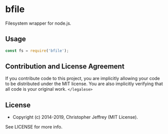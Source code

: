 # bfile

Filesystem wrapper for node.js.

## Usage

``` js
const fs = require('bfile');
```

## Contribution and License Agreement

If you contribute code to this project, you are implicitly allowing your code
to be distributed under the MIT license. You are also implicitly verifying that
all code is your original work. `</legalese>`

## License

- Copyright (c) 2014-2019, Christopher Jeffrey (MIT License).

See LICENSE for more info.

[gc]: https://en.wikipedia.org/wiki/Golomb_coding
